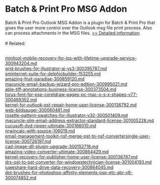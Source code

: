 # Batch & Print Pro MSG Addon
Batch & Print Pro Outlook MSG Addon is a plugin for Batch & Print Pro that gives the user more control over the Outlook msg file print process. Also can process attachments in the MSG files.
[>> Detailed information](https://secure.shareit.com/shareit/product.html?productid=300449314&affiliateid=200057808)<br/><br/># Related:

<br />[minitool-mobile-recovery-for-ios-with-lifetime-upgrade-service-300943204.md](https://github.com/downloadplanet/downloadplanet/blob/main/minitool-mobile-recovery-for-ios-with-lifetime-upgrade-service-300943204.md)<br />[grid-brushes-for-illustrator-ai-vs3-300395787.md](https://github.com/downloadplanet/downloadplanet/blob/main/grid-brushes-for-illustrator-ai-vs3-300395787.md)<br />[sminternet-suite-for-delphicbuilder-153255.md](https://github.com/downloadplanet/downloadplanet/blob/main/sminternet-suite-for-delphicbuilder-153255.md)<br />[amazing-fruit-paradise-300859120.md](https://github.com/downloadplanet/downloadplanet/blob/main/amazing-fruit-paradise-300859120.md)<br />[macuncle-email-backup-wizard-pro-edition-300995021.md](https://github.com/downloadplanet/downloadplanet/blob/main/macuncle-email-backup-wizard-pro-edition-300995021.md)<br />[able-tiff-annotations-business-license-300373504.md](https://github.com/downloadplanet/downloadplanet/blob/main/able-tiff-annotations-business-license-300373504.md)<br />[torus-font-for-psp-coreldraw-pages-pc-mac-o-s-x-shapes-v77-300469352.md](https://github.com/downloadplanet/downloadplanet/blob/main/torus-font-for-psp-coreldraw-pages-pc-mac-o-s-x-shapes-v77-300469352.md)<br />[kernel-for-outlook-pst-repair-home-user-license-300136792.md](https://github.com/downloadplanet/downloadplanet/blob/main/kernel-for-outlook-pst-repair-home-user-license-300136792.md)<br />[web-bildsauger-300060481.md](https://github.com/downloadplanet/downloadplanet/blob/main/web-bildsauger-300060481.md)<br />[rosette-pattern-swatches-for-illustrator-v32-300501409.md](https://github.com/downloadplanet/downloadplanet/blob/main/rosette-pattern-swatches-for-illustrator-v32-300501409.md)<br />[macuncle-olm-email-address-extractor-standard-license-301005228.md](https://github.com/downloadplanet/downloadplanet/blob/main/macuncle-olm-email-address-extractor-standard-license-301005228.md)<br />[cucusoft-dvd-ripper-ultimate-300166010.md](https://github.com/downloadplanet/downloadplanet/blob/main/cucusoft-dvd-ripper-ultimate-300166010.md)<br />[nrwincalc-with-source-106019.md](https://github.com/downloadplanet/downloadplanet/blob/main/nrwincalc-with-source-106019.md)<br />[email-management-toolkit-nsf-merge-pst-to-nsf-convertersingle-user-license-300726197.md](https://github.com/downloadplanet/downloadplanet/blob/main/email-management-toolkit-nsf-merge-pst-to-nsf-convertersingle-user-license-300726197.md)<br />[cad-image-dll-plugin-upgrade-300152718.md](https://github.com/downloadplanet/downloadplanet/blob/main/cad-image-dll-plugin-upgrade-300152718.md)<br />[amazing-video-converter-ultimate-300864429.md](https://github.com/downloadplanet/downloadplanet/blob/main/amazing-video-converter-ultimate-300864429.md)<br />[kernel-recovery-for-publisher-home-user-license-300136787.md](https://github.com/downloadplanet/downloadplanet/blob/main/kernel-recovery-for-publisher-home-user-license-300136787.md)<br />[drs-ost-to-pst-converter-for-windowstechnician-license-301004193.md](https://github.com/downloadplanet/downloadplanet/blob/main/drs-ost-to-pst-converter-for-windowstechnician-license-301004193.md)<br />[iuweshare-hard-drive-data-recovery-300864045.md](https://github.com/downloadplanet/downloadplanet/blob/main/iuweshare-hard-drive-data-recovery-300864045.md)<br />[dot-brushes-for-photoshop-affinity-elements-psp-etc-abr-v6-300074852.md](https://github.com/downloadplanet/downloadplanet/blob/main/dot-brushes-for-photoshop-affinity-elements-psp-etc-abr-v6-300074852.md)